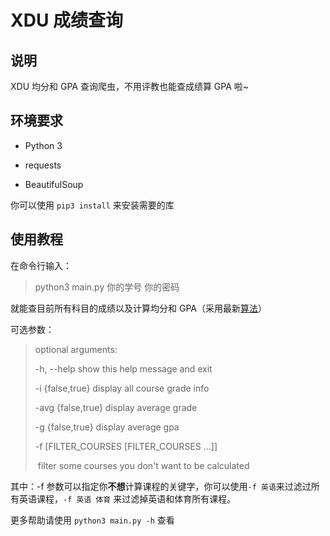 # XDU 成绩查询
## 说明

XDU 均分和 GPA 查询爬虫，不用评教也能查成绩算 GPA 啦~

## 环境要求

- Python 3

- requests

- BeautifulSoup

你可以使用 `pip3 install` 来安装需要的库

## 使用教程

在命令行输入：

> python3 main.py 你的学号 你的密码 

就能查目前所有科目的成绩以及计算均分和 GPA（采用最新[算法](http://liuxue.xidian.edu.cn/info/1002/2482.htm)）

可选参数：

> optional arguments:
>
>   -h, --help            show this help message and exit
>
>   -i {false,true}       display all course grade info
>
>   -avg {false,true}     display average grade
>
>   -g {false,true}       display average gpa
>
>   -f [FILTER_COURSES [FILTER_COURSES ...]]
>
> ​                        filter some courses you don't want to be calculated

其中：-f 参数可以指定你**不想**计算课程的关键字，你可以使用`-f 英语`来过滤过所有英语课程，`-f 英语 体育` 来过滤掉英语和体育所有课程。

更多帮助请使用 `python3 main.py -h` 查看


